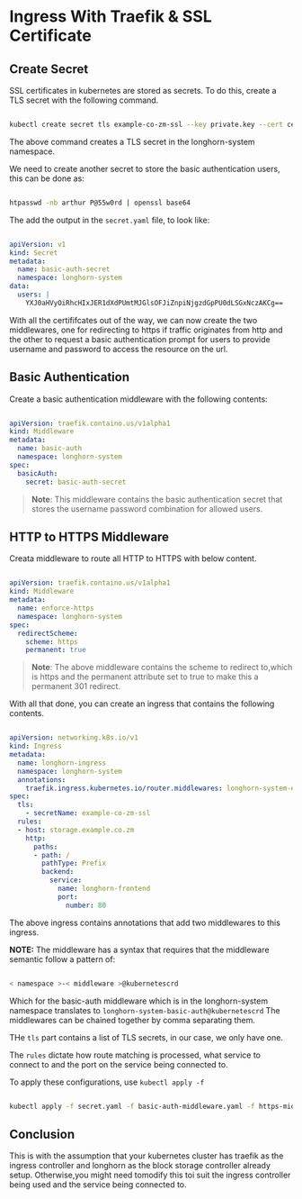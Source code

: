# Ingress With Traefik & SSL Certificate

## Create Secret

SSL certificates in kubernetes are stored as secrets.
To do this, create a TLS secret with the following command.

```bash

kubectl create secret tls example-co-zm-ssl --key private.key --cert cert.crt -n longhorn-system

```

The above command creates a TLS secret in the longhorn-system namespace.

We need to create another secret to store the basic authentication users, this can be done as:

```bash

htpasswd -nb arthur P@55w0rd | openssl base64

```

The add the output in the `secret.yaml` file, to look like:

```yaml

apiVersion: v1
kind: Secret
metadata:
  name: basic-auth-secret
  namespace: longhorn-system
data:
  users: |
    YXJ0aHVyOiRhcHIxJER1dXdPUmtMJGlsOFJiZnpiNjgzdGpPU0dLSGxNczAKCg==

```

With all the certififcates out of the way, we can now create the two middlewares, one for redirecting to https if traffic originates from http
and the other to request a basic authentication prompt for users to provide username and password to access the resource on the url.

## Basic Authentication

Create a basic authentication middleware with the following contents:

```yaml

apiVersion: traefik.containo.us/v1alpha1
kind: Middleware
metadata:
  name: basic-auth
  namespace: longhorn-system
spec:
  basicAuth:
    secret: basic-auth-secret

```

> **Note**: This middleware contains the basic authentication secret that stores the username password combination for allowed users.

## HTTP to HTTPS Middleware

Creata middleware to route all HTTP to HTTPS with below content.

```yaml

apiVersion: traefik.containo.us/v1alpha1
kind: Middleware
metadata:
  name: enforce-https
  namespace: longhorn-system
spec:
  redirectScheme:
    scheme: https
    permanent: true

```

> **Note**: The above middleware contains the scheme to redirect to,which is https and the permanent attribute set to true to make this a permanent 301 redirect.

With all that done, you can create an ingress that contains the following contents.

```yaml

apiVersion: networking.k8s.io/v1
kind: Ingress
metadata:
  name: longhorn-ingress
  namespace: longhorn-system
  annotations:
    traefik.ingress.kubernetes.io/router.middlewares: longhorn-system-enforce-https@kubernetescrd,longhorn-system-basic-auth@kubernetescrd
spec:
  tls:
    - secretName: example-co-zm-ssl
  rules:
  - host: storage.example.co.zm
    http:
      paths:
      - path: /
        pathType: Prefix
        backend:
          service:
            name: longhorn-frontend
            port: 
              number: 80

```

The above ingress contains annotations that add two middlewares to this ingress.

**NOTE:** The middleware has a syntax that requires that the middleware semantic follow a pattern of:

```bash

< namespace >-< middleware >@kubernetescrd

```

Which for the basic-auth middleware which is in the longhorn-system namespace translates to `longhorn-system-basic-auth@kubernetescrd` 
The middlewares can be chained together by comma separating them.

THe `tls` part contains a list of TLS secrets, in our case, we only have one.

The `rules` dictate how route matching is processed, what service to connect to and the port on the service being connected to.

To apply these configurations, use `kubectl apply -f`

```bash

kubectl apply -f secret.yaml -f basic-auth-middleware.yaml -f https-middleware.yaml  -f longhorn-ingress.yaml

```

## Conclusion

This is with the assumption that your kubernetes cluster has traefik as the ingress controller and longhorn as the block storage controller already setup.
Otherwise,you might need tomodify this toi suit the ingress controller being used and the service being connected to.